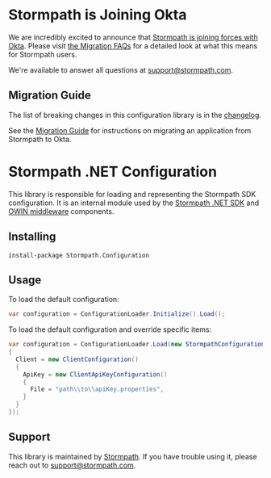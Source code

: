 # Stormpath is Joining Okta
We are incredibly excited to announce that [Stormpath is joining forces with Okta](https://stormpath.com/blog/stormpaths-new-path?utm_source=github&utm_medium=readme&utm-campaign=okta-announcement). Please visit [the Migration FAQs](https://stormpath.com/oktaplusstormpath?utm_source=github&utm_medium=readme&utm-campaign=okta-announcement) for a detailed look at what this means for Stormpath users.

We're available to answer all questions at [support@stormpath.com](mailto:support@stormpath.com).

## Migration Guide

The list of breaking changes in this configuration library is in the [changelog](https://github.com/stormpath/stormpath-dotnet-config/blob/master/changelog.md).

See the [Migration Guide](https://github.com/stormpath/stormpath-dotnet-owin-middleware/blob/master/migrating.md) for instructions on migrating an application from Stormpath to Okta.


# Stormpath .NET Configuration

This library is responsible for loading and representing the Stormpath SDK configuration. It is an internal module used by the [Stormpath .NET SDK](https://github.com/stormpath/stormpath-sdk-dotnet) and [OWIN middleware](https://github.com/stormpath/stormpath-dotnet-owin-middleware) components.

## Installing

```
install-package Stormpath.Configuration
```

## Usage

To load the default configuration:
```csharp
var configuration = ConfigurationLoader.Initialize().Load();
```

To load the default configuration and override specific items:
```csharp
var configuration = ConfigurationLoader.Load(new StormpathConfiguration()
{
  Client = new ClientConfiguration()
  {
    ApiKey = new ClientApiKeyConfiguration()
    {
      File = "path\\to\\apiKey.properties",
    }
  }
});
```

## Support

This library is maintained by [Stormpath](http://stormpath.com). If you have trouble using it, please reach out to [support@stormpath.com](mailto:support@stormpath.com).
